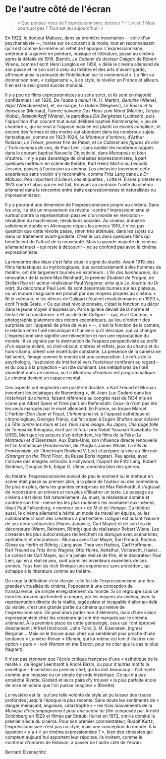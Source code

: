 # De l'autre côté de l'écran

> « Que pensez-vous de l'expressionnisme, docteur ?
> – Un jeu ! Mais pourquoi pas ? Tout est jeu aujourd'hui ! »

En 1922, le docteur Mabuse, dans sa première incarnation -- celle d'un psychanalyste --, ironise sur ce courant à la mode, tout en reconnaissant qu'il est comme lui-même un reflet de l'époque. L'expressionnisme, antérieur à la guerre en peinture, musique et littérature, passe au cinéma après la défaite de 1918. Bientôt, _Le Cabinet du docteur Caligari_ de Robert Wiene, comme l'écrit Henri Langlois en 1956, « délie le cinéma allemand de son passé et lie son sort à celui du théâtre et des arts d'avant-garde, affirmant ainsi la primauté de l'intellectuel sur le commercial ». Le film va donner son nom, « caligarisme », à ce style, le révéler en France et ailleurs. Il en est le seul grand succès mondial.

Il y a peu de films expressionnistes au sens strict, et ils sont en majorité confidentiels : en 1920, _De l'aube à minuit_ (K. H. Martin), _Genuine_ (Wiene), _Algol_ (Werckmeister), et, en marge, _Le Golem_ (Wegener), _Le Bossu et la danseuse_ (Murnau), l'année suivante _Das Haus zum Mond_ (Martin), _Torgus_ (Kobe), _Raskolnikoff_ (Wiene), le parodique _Die Bergkatze_ (Lubitsch), puis l'apparition d'un courant tout aussi délibéré baptisé _Kammerspiel_, « jeu de chambre », qui se veut à l'opposé mais en est plutôt un envers complice ; et encore des formes et des modes qui abondent dans les nombreux sujets fantastiques, comme en 1923-1924, _Le Montreur d'ombres_, d'Arthur Robison, _Le Trésor_, premier film de Pabst, et _Le Cabinet des figures de cire_ / _Trois hommes de cire_, de Paul Leni ; sans oublier les nombreux rappels dans le courant baptisé Nouvelle Objectivité, dans _Metropolis_ et bien d'autres. Il n'y a pas davantage de cinéastes expressionnistes, à part quelques metteurs en scène de théâtre, Karl Heinz Martin ou Leopold Jessner, passés à l'occasion au cinéma. Les cinéastes traversent cette expérience sans vouloir s'y reconnaître, comme Fritz Lang dans _Le Dr Mabuse_. Peu importent d'ailleurs ces étiquettes ; Lotte H. Eisner proteste en 1973 contre l'abus qui en est fait, trouvant au contraire l'unité du cinéma allemand dans la rencontre entre traits expressionnistes et naturalistes ou impressionnistes.

Il y a pourtant une dimension de l'expressionnisme propre au cinéma. Dans les arts, il a été un mouvement de révolte : contre l'impressionnisme et surtout contre la représentation passive d'un monde en révolution – révolution du machinisme, révolutions sociales. Au cinéma, industrie solidement établie en Allemagne depuis les années 1910, il n'est pas question que cette révolte passe, sinon très atténuée, dans les sujets ou dans un traitement avant-gardiste. C'est le cas dans quelques films qui bénéficient de l'attrait de la nouveauté. Mais la grande majorité du cinéma allemand muet – qui reste à découvrir – ne se confond pas avec le cinéma expressionniste.

La rencontre des deux s'est faite sous le signe du studio. Avant 1919, des films fantastiques ou mythologiques, dus paradoxalement à des hommes de théâtre, ont été largement tournés en extérieurs : _L'Île des bienheureux_, du rénovateur de la scène Max Reinhardt, le premier _Étudiant de Prague_, de Stellan Rye et l'acteur-réalisateur Paul Wegener, ainsi que _Le Journal du Dr Hart_, du décorateur Paul Leni. Ils sont désormais tournés sur les plateaux, où un monde imaginaire est produit par des moyens propres au cinéma. « Ni le scénario, ni les décors de Caligari n'étaient révolutionnaires en 1920 », écrit Frieda Grafe. « Ce qui était révolutionnaire, c'était la fonction du décor dans le jeune moyen d'expression. Parce qu'elle déviait de la norme et tentait de la transformer. » Et au-delà de _Caligari_ -- qui, écrit Cocteau, « photographie platement des décors excentriques, au lieu d'obtenir des surprises par l'appareil de prise de vues » --, c'est la fonction de la caméra, la relation entre l'œil mécanique et l'univers qu'il découpe, qui va changer. L'expressionnisme signifie une réinvention et non une reproduction du monde : il se signale par la destruction de l'espace perspectiviste au profit d'un espace éclaté, où clair-obscur, ombres et reflets, jeux du champ et du hors-champ, créent une incertitude constante. La présence de la caméra se fait sentir, l'image comme le monde est une composition. Le refus de la psychologie, l'explosion de intériorité vers l'extérieur confèrent au regard – et du coup à la projection – un rôle dominant. Les métaphores de l'œil abondent dans ce cinéma, où _Le Montreur d'ombres_ est programmatique. Le cinéma devient un espace mental.

Ces aspects ont engendré une postérité durable. « Karl Freund et Murnau inventent les éclairages de Nuremberg », dit Jean-Luc Godard dans les _Histoire(s) du cinéma_, faisant référence au congrès nazi de 1934 mis en scène par Albert Speer et filmé par Leni Riefenstahl. Ceux-là n'ont pas été les seuls marqués par le muet allemand. En France, on trouve Marcel L'Herbier (_Don Juan et Faust_, _L'Inhumaine_) et, à l'opposé esthétique et chronologique, Georges Franju, qui fait appel à Eugen Shuftan pour éclairer _La Tête contre les murs_ et _Les Yeux sans visage_. Au Japon, _Une page folle_ de Teinosuke Kinugasa, écrit par le futur prix Nobel Yasunari Kawabata. En URSS, bien que les auteurs s'en défendent, les films de la Feks (_Le Manteau_) et d'Eisenstein. Aux États-Unis, son influence directe renouvelle le film fantastique (_Frankenstein_, de l'Anglais James Whale, _Le Fils de Frankenstein_, de l'Américain Rowland V. Lee) et prépare la voie au film noir (_Stranger on the Third Floor_, du Russe Boris Ingster). Peu après, avec l'arrivée des émigrés antinazis à Hollywood, l'apport de Fritz Lang, Robert Siodmak, Douglas Sirk, Edgar G. Ulmer, enrichira bien des genres.

Au théâtre, l'expressionnisme suivait de peu le moment où le metteur en scène était passé au premier plan, à la place de l'auteur ou des comédiens. De plus en plus, dans les grandes entreprises de Max Reinhardt, il s'agissait de reconstruire un univers et non plus d'illustrer un texte. Le passage au cinéma s'est donc fait naturellement. Au muet, le réalisateur domine et contrôle son film : même les les plus routiniers les montaient eux-mêmes, disait Paul Falkenberg, « monteur son » de _M_ et de _Vampyr_. Du théâtre aussi, le cinéma allemand a hérité un mode de travail en équipe, où les collaborateurs sont des créateurs à part entière. _Caligari_ est autant l'œuvre de ses deux scénaristes (Hanns Janowitz, Carl Mayer) et de son trio de décorateurs (Warm, Reimann, Röhrig) que du réalisateur Robert Wiene. Les cinéastes les plus autocratiques recherchent ce dialogue avec scénaristes, opérateurs et décorateurs : Murnau avec Carl Mayer, Karl Freund, Rochus Gliese ou Herlth et Röhrig ; Lang avec Thea von Harbou, Carl Hoffmann, Karl Freund ou Fritz Arno Wagner, Otto Hunte, Kettelhut, Vollbrecht, Hasler... Le scénariste Carl Mayer, qui n'a jamais réalisé de film, et le décorateur Paul Leni, qui en a réalisé peu, sont parmi les inventeurs essentiels de ces années. Tous font du récit filmique une expérience sans précédent, qui échappe à la littérature comme au théâtre.

Du coup la définition s'est élargie : elle fait de l'expressionnisme une des grandes virtualités du cinéma, l'opposant à une conception de transparence, de simple enregistrement du monde. Si on regroupe sous ce nom les œuvres qui tendent à rompre, par les moyens du cinéma, avec la représentation directe de la réalité, jugée plate et incapable d'aller au-delà du visible, c'est une grande partie du cinéma qui relève de l'expressionnisme. On peut alors parler non d'éléments, mais d'une vision expressionniste chez les créateurs qui ont été marqués par le cinéma allemand. À la première place de cette généalogie, ceux qui l'ont éprouvé directement : Alfred Hitchcock, John Ford, S. M. Eisenstein, Ingmar Bergman... Mais on le trouve aussi chez qui semblerait plus proche d'une tendance « Lumière-Renoir » (Renoir, qui lui-même est loin d'illustrer une option « pure » : voir _Woman on the Beach_, pour ne citer que le cas le plus flagrant).

Il n'est pas étonnant que l'école critique française d'une « esthétique de la réalité », de Roger Leenhardt à André Bazin, ou pour d'autres motifs la soviétique – Eisenstein au premier chef, qui lui doit beaucoup – l'ait rejeté comme une impasse ou un simple épisode historique. Ce qui n'a pas empêché Rivette, Godard et leurs pairs d'y trouver « la plus parfaite école de mise en scène que l'on puisse imaginer » (Rivette).

Le mystère est là : qu'une telle volonté de style ait pu laisser des traces profondes jusqu'à l'époque la plus récente. Sans doute les sentiments de « danger menaçant, angoisse, catastrophe » – les trois mouvements de la _Musique d'accompagnement pour une scène de film_ composée par Arnold Schönberg en 1929 et filmée par Straub-Huillet en 1972, ont-ils dominé le premier siècle du cinéma. Pour son premier commentateur, Rudolf Kurtz, l'expressionnisme n'est pas un style, mais une conception du monde. À la question « y a-t-il un cinéma expressionniste ? », bien des cinéastes qui comptent aujourd'hui apportent leur réponse. Ils invitent, comme le montreur d'ombres de Robison, à passer de l'autre côté de l'écran.

Bernard Eisenschitz
